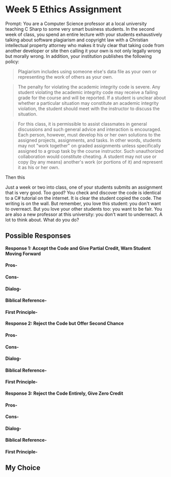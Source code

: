 # Week 5 Ethics Assignment

Prompt: You are a Computer Science professor at a local university teaching C Sharp to some very smart business students. In the second week of class, you spend an entire lecture with your students exhaustively talking about software plagiarism and copyright law with a Christian intellectual property attorney who makes it truly clear that taking code from another developer or site then calling it your own is not only legally wrong but morally wrong. In addition, your institution publishes the following policy:

>Plagiarism includes using someone else's data file as your own or representing the work of others as your own.

>The penalty for violating the academic integrity code is severe. Any student violating the academic integrity code may receive a failing grade for the course and will be reported. If a student is unclear about whether a particular situation may constitute an academic integrity violation, the student should meet with the instructor to discuss the situation.

>For this class, it is permissible to assist classmates in general discussions and such general advice and interaction is encouraged. Each person, however, must develop his or her own solutions to the assigned projects, assignments, and tasks. In other words, students may not "work together" on graded assignments unless specifically assigned to a group task by the course instructor. Such unauthorized collaboration would constitute cheating. A student may not use or copy (by any means) another's work (or portions of it) and represent it as his or her own.

Then this

Just a week or two into class, one of your students submits an assignment that is very good. Too good? You check and discover the code is identical to a C# tutorial on the internet. It is clear the student copied the code. The writing is on the wall. But remember, you love this student: you don't want to overreact. But you love your other students too: you want to be fair. You are also a new professor at this university: you don't want to underreact. A lot to think about. What do you do?

## Possible Responses

<b>Response 1: Accept the Code and Give Partial Credit, Warn Student Moving Forward</b>

#### Pros-


#### Cons- 


#### Dialog- 


#### Biblical Reference- 


#### First Principle- 


<b>Response 2: Reject the Code but Offer Second Chance</b>

#### Pros- 


#### Cons- 


#### Dialog-


#### Biblical Reference- 


#### First Principle- 


<b>Response 3: Reject the Code Entirely, Give Zero Credit</b>

#### Pros- 


#### Cons-


#### Dialog-


#### Biblical Reference- 


#### First Principle- 


## My Choice

